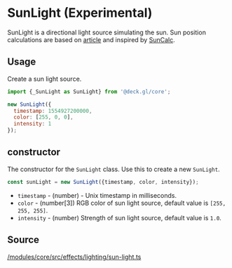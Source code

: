 # SunLight (Experimental)

SunLight is a directional light source simulating the sun. Sun position calculations are based on [article](http://aa.quae.nl/en/reken/zonpositie.html) and inspired by [SunCalc](https://www.npmjs.com/package/suncalc). 

## Usage 

Create a sun light source.

```js
import {_SunLight as SunLight} from '@deck.gl/core';

new SunLight({
  timestamp: 1554927200000, 
  color: [255, 0, 0],
  intensity: 1
});
```

## constructor

The constructor for the `SunLight` class. Use this to create a new `SunLight`.

```js
const sunLight = new SunLight({timestamp, color, intensity});
```

* `timestamp` - (number) - Unix timestamp in milliseconds.
* `color` - (number[3])  RGB color of sun light source, default value is `[255, 255, 255]`.
* `intensity` - (number) Strength of sun light source, default value is `1.0`.

## Source

[/modules/core/src/effects/lighting/sun-light.ts](https://github.com/visgl/deck.gl/tree/9.2-release/modules/core/src/effects/lighting/sun-light.ts)
